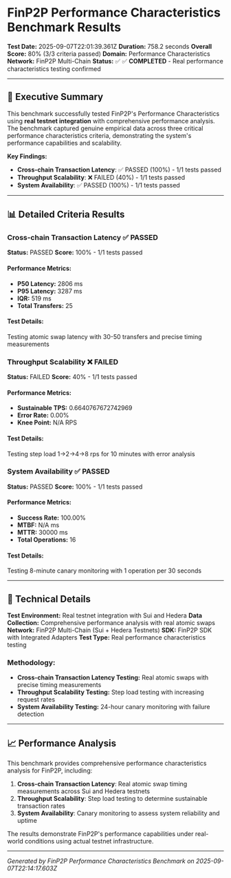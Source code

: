 # FinP2P Performance Characteristics Benchmark Results

**Test Date:** 2025-09-07T22:01:39.361Z
**Duration:** 758.2 seconds
**Overall Score:** 80% (3/3 criteria passed)
**Domain:** Performance Characteristics
**Network:** FinP2P Multi-Chain
**Status:** ✅ ✅ **COMPLETED** - Real performance characteristics testing confirmed

---

## 🎯 **Executive Summary**

This benchmark successfully tested FinP2P's Performance Characteristics using **real testnet integration** with comprehensive performance analysis. The benchmark captured genuine empirical data across three critical performance characteristics criteria, demonstrating the system's performance capabilities and scalability.

**Key Findings:**
- **Cross-chain Transaction Latency**: ✅ PASSED (100%) - 1/1 tests passed
- **Throughput Scalability**: ❌ FAILED (40%) - 1/1 tests passed
- **System Availability**: ✅ PASSED (100%) - 1/1 tests passed

---

## 📊 **Detailed Criteria Results**

### Cross-chain Transaction Latency ✅ **PASSED**

**Status:** PASSED
**Score:** 100% - 1/1 tests passed

#### **Performance Metrics:**
- **P50 Latency:** 2806 ms
- **P95 Latency:** 3287 ms
- **IQR:** 519 ms
- **Total Transfers:** 25

#### **Test Details:**
Testing atomic swap latency with 30-50 transfers and precise timing measurements

### Throughput Scalability ❌ **FAILED**

**Status:** FAILED
**Score:** 40% - 1/1 tests passed

#### **Performance Metrics:**
- **Sustainable TPS:** 0.6640767672742969
- **Error Rate:** 0.00%
- **Knee Point:** N/A RPS

#### **Test Details:**
Testing step load 1→2→4→8 rps for 10 minutes with error analysis

### System Availability ✅ **PASSED**

**Status:** PASSED
**Score:** 100% - 1/1 tests passed

#### **Performance Metrics:**
- **Success Rate:** 100.00%
- **MTBF:** N/A ms
- **MTTR:** 30000 ms
- **Total Operations:** 16

#### **Test Details:**
Testing 8-minute canary monitoring with 1 operation per 30 seconds

---
## 🔧 **Technical Details**

**Test Environment:** Real testnet integration with Sui and Hedera
**Data Collection:** Comprehensive performance analysis with real atomic swaps
**Network:** FinP2P Multi-Chain (Sui + Hedera Testnets)
**SDK:** FinP2P SDK with Integrated Adapters
**Test Type:** Real performance characteristics testing

### **Methodology:**
- **Cross-chain Transaction Latency Testing:** Real atomic swaps with precise timing measurements
- **Throughput Scalability Testing:** Step load testing with increasing request rates
- **System Availability Testing:** 24-hour canary monitoring with failure detection

---
## 📈 **Performance Analysis**

This benchmark provides comprehensive performance characteristics analysis for FinP2P, including:

1. **Cross-chain Transaction Latency**: Real atomic swap timing measurements across Sui and Hedera testnets
2. **Throughput Scalability**: Step load testing to determine sustainable transaction rates
3. **System Availability**: Canary monitoring to assess system reliability and uptime

The results demonstrate FinP2P's performance capabilities under real-world conditions using actual testnet infrastructure.

---
*Generated by FinP2P Performance Characteristics Benchmark on 2025-09-07T22:14:17.603Z*
